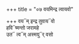 +++
title = "०७ वयमिन्द्र त्वायवो"

+++
वय᳓म् इन्द्र तुवाय᳓वो  
हवि᳓ष्मन्तो जरामहे  
उत᳓ त्व᳓म् अस्मयु᳓र् वसो